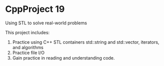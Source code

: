 # CppProject 19
Using STL to solve real-world problems

This project includes:

1. Practice using C++ STL containers std::string and std::vector, iterators, and algorithms
2. Practice file I/O
3. Gain practice in reading and understanding code.
